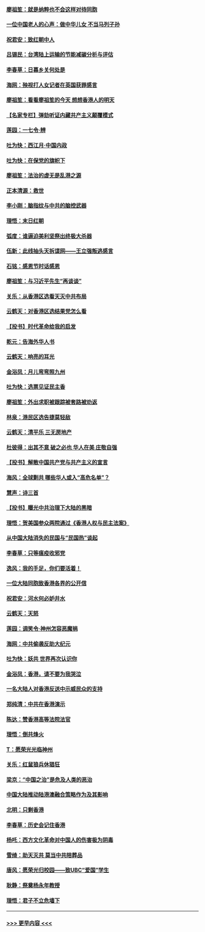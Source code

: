 #### [廖祖笙：就是纳粹也不会这样对待同胞](../pages/nsc993/n11697658.md?t=12041255) 
#### [一位中国老人的心声：做中华儿女 不当马列子孙](../pages/nsc993/n11697525.md?t=12041255) 
#### [祝君安：致红朝中人](../pages/nsc993/n11697518.md?t=12041255) 
#### [吕锡民：台湾陆上运输的节能减碳分析与评估](../pages/nsc993/n11694983.md?t=12041255) 
#### [李春草：日暮乡关何处是](../pages/nsc993/n11694805.md?t=12041255) 
#### [海网：殃视打人女记者在英国获罪感言](../pages/nsc993/n11693832.md?t=12041255) 
#### [廖祖笙：看看廖祖笙的今天 想想香港人的明天](../pages/nsc993/n11693707.md?t=12041255) 
#### [【名家专栏】弹劾听证内藏共产主义颠覆模式](../pages/nsc993/n11693563.md?t=12041255) 
#### [莲园：一七令‧辨](../pages/nsc993/n11692558.md?t=12041255) 
#### [吐为快：西江月·中国内政](../pages/nsc993/n11692071.md?t=12041255) 
#### [吐为快：在保党的旗帜下](../pages/nsc993/n11691188.md?t=12041255) 
#### [廖祖笙：法治的虚无是乱港之源](../pages/nsc993/n11690605.md?t=12041255) 
#### [正本清源：救世](../pages/nsc993/n11689134.md?t=12041255) 
#### [李小刚：脑指纹与中共的脑控武器](../pages/nsc993/n11688900.md?t=12041255) 
#### [理悟：末日红朝](../pages/nsc993/n11688829.md?t=12041255) 
#### [弧度：谁逼迫美利坚祭出终极大杀器](../pages/nsc993/n11688735.md?t=12041255) 
#### [伍新：此线抽头天拆谍网——王立强叛逃感言](../pages/nsc993/n11687981.md?t=12041255) 
#### [石铭：感恩节时话感恩](../pages/nsc993/n11687568.md?t=12041255) 
#### [廖祖笙：与习近平先生“再谈谈”](../pages/nsc993/n11687005.md?t=12041255) 
#### [关乐：从香港区选看天灭中共布局](../pages/nsc993/n11686647.md?t=12041255) 
#### [云鹤天：对香港区选结果党怎么看](../pages/nsc993/n11686216.md?t=12041255) 
#### [【投书】时代革命给我的启发](../pages/nsc993/n11684287.md?t=12041255) 
#### [乾元：告海外华人书](../pages/nsc993/n11684044.md?t=12041255) 
#### [云鹤天：响亮的耳光](../pages/nsc993/n11684254.md?t=12041255) 
#### [金浴凤：月儿弯弯照九州](../pages/nsc993/n11684231.md?t=12041255) 
#### [吐为快：选票见证民主香](../pages/nsc993/n11684206.md?t=12041255) 
#### [廖祖笙：外出求职被跟踪被套路被劝返](../pages/nsc993/n11683874.md?t=12041255) 
#### [林泉：港民区选告捷莫轻敌](../pages/nsc993/n11683930.md?t=12041255) 
#### [云鹤天：清平乐 三无房地产](../pages/nsc993/n11681521.md?t=12041255) 
#### [杜彼得：出其不意 破之必也 华人在美 庄敬自强](../pages/nsc993/n11679554.md?t=12041255) 
#### [【投书】解散中国共产党与共产主义的宣言](../pages/nsc993/n11679177.md?t=12041255) 
#### [海风：全球剿共 哪些华人或入“高危名单”？](../pages/nsc993/n11678617.md?t=12041255) 
#### [慧声：诗三首](../pages/nsc993/n11678848.md?t=12041255) 
#### [【投书】曝光中共治理下大陆的黑暗](../pages/nsc993/n11678674.md?t=12041255) 
#### [理悟：贺美国参众两院通过《香港人权与民主法案》](../pages/nsc993/n11678104.md?t=12041255) 
#### [从中国大陆消失的民国与“民国热”谈起](../pages/nsc993/n11678075.md?t=12041255) 
#### [李春草：只等瘟疫收邪党](../pages/nsc993/n11677308.md?t=12041255) 
#### [逸风：我的手足，你们要活着！](../pages/nsc993/n11676352.md?t=12041255) 
#### [一位大陆同胞致香港各界的公开信](../pages/nsc993/n11675761.md?t=12041255) 
#### [祝君安：河水何必妒井水](../pages/nsc993/n11675746.md?t=12041255) 
#### [云鹤天：天怒](../pages/nsc993/n11675718.md?t=12041255) 
#### [莲园：调笑令‧神州怎容恶魔祸](../pages/nsc993/n11675648.md?t=12041255) 
#### [海网：中共偷袭反助大纪元](../pages/nsc993/n11673515.md?t=12041255) 
#### [吐为快：妖共 世界再次认识你](../pages/nsc993/n11673506.md?t=12041255) 
#### [金浴凤：香港，请不要为我哭泣](../pages/nsc993/n11673248.md?t=12041255) 
#### [一名大陆人对香港反送中示威民众的支持](../pages/nsc993/n11672615.md?t=12041255) 
#### [郑纯清：中共在香港演示](../pages/nsc993/n11670539.md?t=12041255) 
#### [陈达：赞香港高等法院法官](../pages/nsc993/n11669542.md?t=12041255) 
#### [理悟：倒共烽火](../pages/nsc993/n11668844.md?t=12041255) 
#### [T：愿荣光光临神州](../pages/nsc993/n11668421.md?t=12041255) 
#### [关乐：红鼠狼兵休猖狂](../pages/nsc993/n11668378.md?t=12041255) 
#### [梁京：“中国之治”是危及人类的恶治](../pages/nsc993/n11668328.md?t=12041255) 
#### [中国大陆推动陆港澳融合策略作为及其影响](../pages/nsc993/n11668157.md?t=12041255) 
#### [北明：只剩香港](../pages/nsc993/n11668002.md?t=12041255) 
#### [李春草：历史会记住香港](../pages/nsc993/n11667927.md?t=12041255) 
#### [杨吒：西方文化革命对中国人的伤害极为阴毒](../pages/nsc993/n11664521.md?t=12041255) 
#### [雪绮：助天灭共 莫当中共陪葬品](../pages/nsc993/n11662650.md?t=12041255) 
#### [唐风：愿荣光归校园——致UBC“爱国”学生](../pages/nsc993/n11662194.md?t=12041255) 
#### [耿静：祭奠杨永年教授](../pages/nsc993/n11662514.md?t=12041255) 
#### [理悟：君子不立危墙下](../pages/nsc993/n11662172.md?t=12041255) 

----
#### [ >>> 更早内容 <<< ](../indexes/nsc993-earlier.md)
